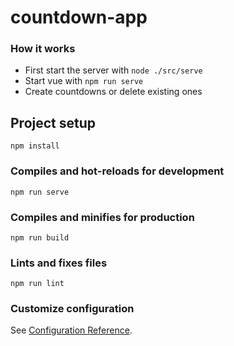 # countdown-app
### How it works

* First start the server with `node ./src/serve`
* Start vue with `npm run serve`
* Create countdowns or delete existing ones


## Project setup
```
npm install
```

### Compiles and hot-reloads for development
```
npm run serve
```

### Compiles and minifies for production
```
npm run build
```

### Lints and fixes files
```
npm run lint
```

### Customize configuration
See [Configuration Reference](https://cli.vuejs.org/config/).

